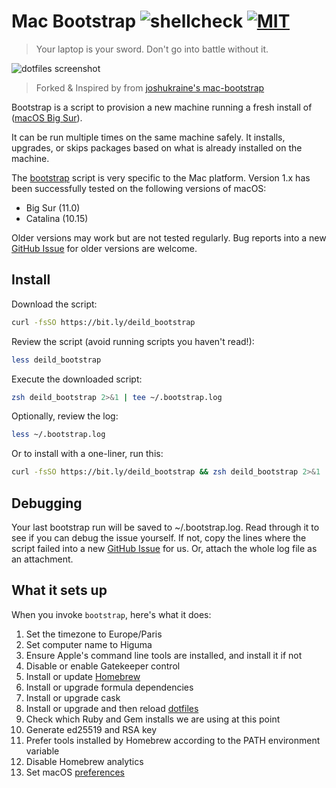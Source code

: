 # Mac Bootstrap ![shellcheck](https://github.com/deild/mac-bootstrap/workflows/shellcheck/badge.svg) [![MIT](https://img.shields.io/badge/license-MIT-BLUE)](LICENSE)

> Your laptop is your sword. Don't go into battle without it.

![dotfiles screenshot][screenshot]

> Forked & Inspired by from [joshukraine's mac-bootstrap]

Bootstrap is a script to provision a new machine running a fresh install of ([macOS Big Sur]).

It can be run multiple times on the same machine safely. It installs, upgrades, or skips packages based on what is already installed on the machine.

The [bootstrap] script is very specific to the Mac platform.
Version 1.x has been successfully tested on the following versions of macOS:

- Big Sur (11.0)
- Catalina (10.15)

Older versions may work but are not tested regularly.
Bug reports into a new [GitHub Issue] for older versions are welcome.

## Install

Download the script:

```sh
curl -fsSO https://bit.ly/deild_bootstrap
```

Review the script (avoid running scripts you haven't read!):

```sh
less deild_bootstrap
```

Execute the downloaded script:

```sh
zsh deild_bootstrap 2>&1 | tee ~/.bootstrap.log
```

Optionally, review the log:

```sh
less ~/.bootstrap.log
```

Or to install with a one-liner, run this:

```sh
curl -fsSO https://bit.ly/deild_bootstrap && zsh deild_bootstrap 2>&1 | tee ~/.bootstrap.log
```

## Debugging

Your last bootstrap run will be saved to ~/.bootstrap.log.
Read through it to see if you can debug the issue yourself.
If not, copy the lines where the script failed into a new [GitHub Issue] for us.
Or, attach the whole log file as an attachment.

## What it sets up

When you invoke `bootstrap`, here's what it does:

1. Set the timezone to Europe/Paris
1. Set computer name to Higuma
1. Ensure Apple's command line tools are installed, and install it if not
1. Disable or enable Gatekeeper control
1. Install or update [Homebrew]
1. Install or upgrade formula dependencies
1. Install or upgrade cask
1. Install or upgrade and then reload [dotfiles]
1. Check which Ruby and Gem installs we are using at this point
1. Generate ed25519 and RSA key
1. Prefer tools installed by Homebrew according to the PATH environment variable
1. Disable Homebrew analytics
1. Set macOS [preferences]

[preferences]: https://github.com/deild/mac-bootstrap/blob/main/macos-defaults
[joshukraine's mac-bootstrap]: https://github.com/joshukraine/mac-bootstrap/blob/master/bootstrap
[screenshot]: https://zupimages.net/up/20/23/s2o2.png
[bootstrap]: https://github.com/deild/mac-bootstrap/blob/main/bootstrap
[GitHub Issue]: https://github.com/deild/mac-bootstrap/issues/new
[macOS Big Sur]: https://www.apple.com/macos/big-sur/
[Homebrew]: https://brew.sh/
[dotfiles]: https://bitbucket.org/deild/home/wiki/Home
